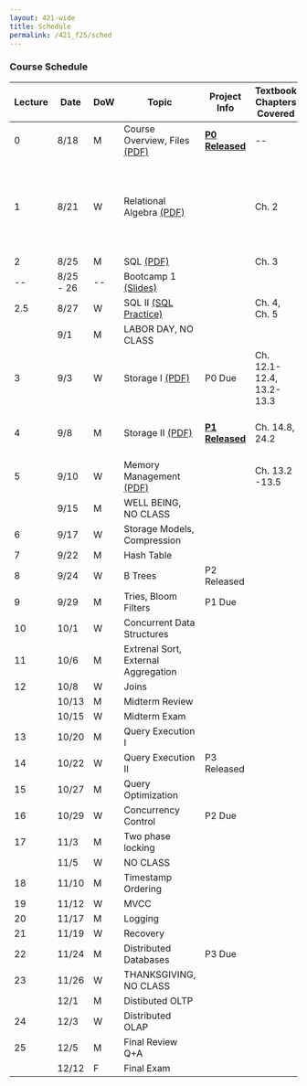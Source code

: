 ```yaml
---
layout: 421-wide
title: Schedule
permalink: /421_f25/sched
---
```

### Course Schedule

| Lecture | Date  | DoW | Topic                               |                         Project Info              | Textbook Chapters Covered | Misc. Readings             |
|---------|-------|-----|-------------------------------------|---------------------------------------------------|---------------------------|-----------------------------|
|       0 |  8/18 | M   | Course Overview, Files [(PDF)](./lectures/L0.pdf)             | **[P0 Released](./p0)** | -- | [OSTEP: HDDs](https://pages.cs.wisc.edu/~remzi/OSTEP/file-disks.pdf) |
|       1 |  8/21 | W   | Relational Algebra [(PDF)](./lectures/L1.pdf)                 |                         | Ch. 2| [OSTEP: Files](https://pages.cs.wisc.edu/~remzi/OSTEP/file-intro.pdf), [OSTEP: File Systems](https://pages.cs.wisc.edu/~remzi/OSTEP/file-implementation.pdf), [CACM: 50 Years of Databases](https://cacm.acm.org/research/50-years-of-queries/) |
|       2 |  8/25 | M   | SQL [(PDF)](./lectures/L2.pdf)                                |                         | Ch. 3| [XKCD](https://xkcd.com/327/)|
|     -- |  8/25 - 26 | --   | Bootcamp 1 [(Slides)](./lectures/bootcamp_1.pdf)             |                         |              ||
|     2.5 |  8/27 | W   | SQL II [(SQL Practice)](./lectures/sql)                       |                         | Ch. 4, Ch. 5 ||
|         |   9/1 | M   | LABOR DAY, NO CLASS                                           |                         |||
|       3 |   9/3 | W   | Storage I [(PDF)](./lectures/L3.pdf)                                                     | P0 Due                  |Ch. 12.1-12.4, 13.2-13.3| [postgres docs](https://www.postgresql.org/docs/current/storage-page-layout.html)|
|       4 |   9/8 | M   | Storage II [(PDF)](./lectures/L4.pdf)                         | **[P1 Released](./p1)** |Ch. 14.8, 24.2|[The original LSM tree paper](https://www.cs.umb.edu/~poneil/lsmtree.pdf)|
|       5 |  9/10 | W   | Memory Management [(PDF)](./lectures/L5.pdf)                                           |                         |Ch. 13.2 -13.5||
|         |  9/15 | M   | WELL BEING, NO CLASS                                          |                         |||
|       6 |  9/17 | W   | Storage Models, Compression                                   |                         |||
|       7 |  9/22 | M   | Hash Table                                                    |                         |||
|       8 |  9/24 | W   | B Trees                                                       | P2 Released             |||
|       9 |  9/29 | M   | Tries, Bloom Filters                                          | P1 Due                  |||
|      10 |  10/1 | W   | Concurrent Data Structures                                    |                         |||
|      11 |  10/6 | M   | Extrenal Sort, External Aggregation                           |                         |||
|      12 |  10/8 | W   | Joins                                                         |                         |||
|         | 10/13 | M   | Midterm Review                                                |                         |||
|         | 10/15 | W   | Midterm Exam                                                  |                         |||
|      13 | 10/20 | M   | Query Execution I                                             |                         |||
|      14 | 10/22 | W   | Query Execution II                                            | P3 Released             |||
|      15 | 10/27 | M   | Query Optimization                                            |                         |||
|      16 | 10/29 | W   | Concurrency Control                                           | P2 Due                  |||
|      17 |  11/3 | M   | Two phase locking                                             |                         |||
|         |  11/5 | W   | NO CLASS                                                      |                         |||
|      18 | 11/10 | M   | Timestamp Ordering                                            |                         |||
|      19 | 11/12 | W   | MVCC                                                          |                         |||
|      20 | 11/17 | M   | Logging                                                       |                         |||
|      21 | 11/19 | W   | Recovery                                                      |                         |||
|      22 | 11/24 | M   | Distributed Databases                                         | P3 Due                  |||
|      23 | 11/26 | W   | THANKSGIVING, NO CLASS                                        |                         |||
|         |  12/1 | M   | Distibuted OLTP                                               |                         |||
|      24 |  12/3 | W   | Distributed OLAP                                              |                         |||
|      25 |  12/5 | M   | Final Review Q+A                                              |                         |||
|         | 12/12 | F   | Final Exam                                                    |                         |||
